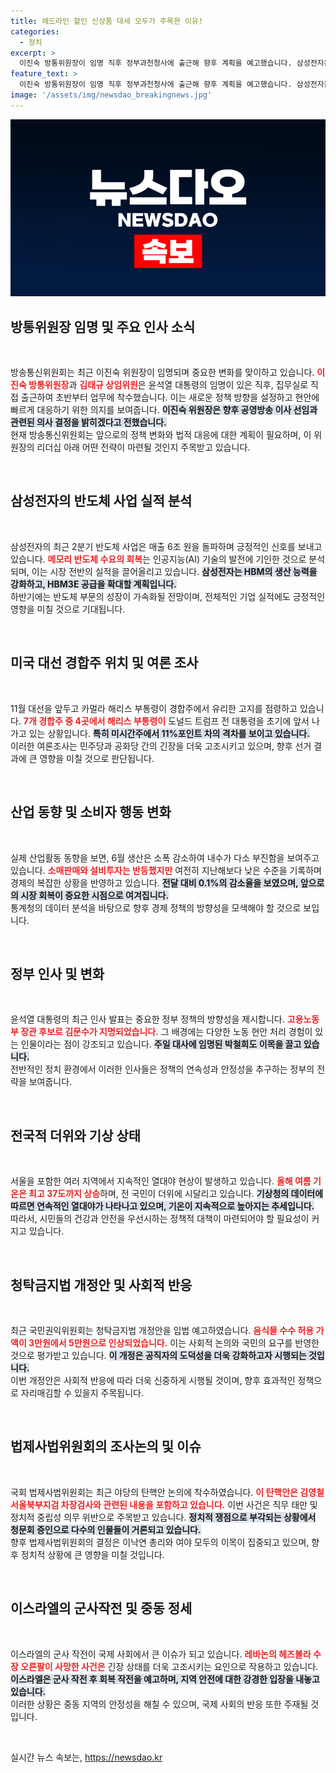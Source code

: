 ```yaml
---
title: 헤드라인 할인 신상품 대세 모두가 주목한 이유!
categories:
  - 정치
excerpt: >
  이진숙 방통위원장이 임명 직후 정부과천청사에 출근해 향후 계획을 예고했습니다. 삼성전자는 2분기 반도체에서 6.5조원의 매출을 기록하며 인공지능 시장의 호황을 반영했습니다. 클릭하고 자세한 내용을 알아보세요!
feature_text: >
  이진숙 방통위원장이 임명 직후 정부과천청사에 출근해 향후 계획을 예고했습니다. 삼성전자는 2분기 반도체에서 6.5조원의 매출을 기록하며 인공지능 시장의 호황을 반영했습니다. 클릭하고 자세한 내용을 알아보세요!
image: '/assets/img/newsdao_breakingnews.jpg'
---
```


<p><img src="/assets/img/newsdao_breakingnews.jpg" alt="ontimetimes 속보" /></p>

<h2 data-ke-size="size26">방통위원장 임명 및 주요 인사 소식</h2>

<p data-ke-size="size16">&nbsp;</p>

<p>방송통신위원회는 최근 이진숙 위원장이 임명되며 중요한 변화를 맞이하고 있습니다. <b><span style="color: #ee2323;">이진숙 방통위원장</span></b>과 <b><span style="color: #ee2323;">김태규 상임위원</span></b>은 윤석열 대통령의 임명이 있은 직후, 집무실로 직접 출근하여 초반부터 업무에 착수했습니다. 이는 새로운 정책 방향을 설정하고 현안에 빠르게 대응하기 위한 의지를 보여줍니다. <b><span style="background-color: #21538527;">이진숙 위원장은 향후 공영방송 이사 선임과 관련된 의사 결정을 밝히겠다고 전했습니다.</span></b><br>현재 방송통신위원회는 앞으로의 정책 변화와 법적 대응에 대한 계획이 필요하며, 이 위원장의 리더십 아래 어떤 전략이 마련될 것인지 주목받고 있습니다.</p>

<p data-ke-size="size16">&nbsp;</p>

<h2 data-ke-size="size26">삼성전자의 반도체 사업 실적 분석</h2>

<p data-ke-size="size16">&nbsp;</p>

<p>삼성전자의 최근 2분기 반도체 사업은 매출 6조 원을 돌파하며 긍정적인 신호를 보내고 있습니다. <b><span style="color: #ee2323;">메모리 반도체 수요의 회복</span></b>는 인공지능(AI) 기술의 발전에 기인한 것으로 분석되며, 이는 시장 전반의 실적을 끌어올리고 있습니다. <b><span style="background-color: #21538527;">삼성전자는 HBM의 생산 능력을 강화하고, HBM3E 공급을 확대할 계획입니다.</span></b><br>하반기에는 반도체 부문의 성장이 가속화될 전망이며, 전체적인 기업 실적에도 긍정적인 영향을 미칠 것으로 기대됩니다.</p>

<p data-ke-size="size16">&nbsp;</p>

<h2 data-ke-size="size26">미국 대선 경합주 위치 및 여론 조사</h2>

<p data-ke-size="size16">&nbsp;</p>

<p>11월 대선을 앞두고 카멀라 해리스 부통령이 경합주에서 유리한 고지를 점령하고 있습니다. <b><span style="color: #ee2323;">7개 경합주 중 4곳에서 해리스 부통령이</span></b> 도널드 트럼프 전 대통령을 초기에 앞서 나가고 있는 상황입니다. <b><span style="background-color: #21538527;">특히 미시간주에서 11%포인트 차의 격차를 보이고 있습니다.</span></b><br>이러한 여론조사는 민주당과 공화당 간의 긴장을 더욱 고조시키고 있으며, 향후 선거 결과에 큰 영향을 미칠 것으로 판단됩니다.</p>

<p data-ke-size="size16">&nbsp;</p>

<h2 data-ke-size="size26">산업 동향 및 소비자 행동 변화</h2>

<p data-ke-size="size16">&nbsp;</p>

<p>실제 산업활동 동향을 보면, 6월 생산은 소폭 감소하여 내수가 다소 부진함을 보여주고 있습니다. <b><span style="color: #ee2323;">소매판매와 설비투자는 반등했지만</span></b> 여전히 지난해보다 낮은 수준을 기록하며 경제의 복잡한 상황을 반영하고 있습니다. <b><span style="background-color: #21538527;">전달 대비 0.1%의 감소율을 보였으며, 앞으로의 시장 회복이 중요한 시점으로 여겨집니다.</span></b><br>통계청의 데이터 분석을 바탕으로 향후 경제 정책의 방향성을 모색해야 할 것으로 보입니다.</p>

<p data-ke-size="size16">&nbsp;</p>

<h2 data-ke-size="size26">정부 인사 및 변화</h2>

<p data-ke-size="size16">&nbsp;</p>

<p>윤석열 대통령의 최근 인사 발표는 중요한 정부 정책의 방향성을 제시합니다. <b><span style="color: #ee2323;">고용노동부 장관 후보로 김문수가 지명되었습니다.</span></b> 그 배경에는 다양한 노동 현안 처리 경험이 있는 인물이라는 점이 강조되고 있습니다. <b><span style="background-color: #21538527;">주일 대사에 임명된 박철희도 이목을 끌고 있습니다.</span></b><br>전반적인 정치 환경에서 이러한 인사들은 정책의 연속성과 안정성을 추구하는 정부의 전략을 보여줍니다.</p>

<p data-ke-size="size16">&nbsp;</p>

<h2 data-ke-size="size26">전국적 더위와 기상 상태</h2>

<p data-ke-size="size16">&nbsp;</p>

<p>서울을 포함한 여러 지역에서 지속적인 열대야 현상이 발생하고 있습니다. <b><span style="color: #ee2323;">올해 여름 기온은 최고 37도까지 상승</span></b>하며, 전 국민이 더위에 시달리고 있습니다. <b><span style="background-color: #21538527;">기상청의 데이터에 따르면 연속적인 열대야가 나타나고 있으며, 기온이 지속적으로 높아지는 추세입니다.</span></b><br> 따라서, 시민들의 건강과 안전을 우선시하는 정책적 대책이 마련되어야 할 필요성이 커지고 있습니다.</p>

<p data-ke-size="size16">&nbsp;</p>

<h2 data-ke-size="size26">청탁금지법 개정안 및 사회적 반응</h2>

<p data-ke-size="size16">&nbsp;</p>

<p>최근 국민권익위원회는 청탁금지법 개정안을 입법 예고하였습니다. <b><span style="color: #ee2323;">음식물 수수 허용 가액이 3만원에서 5만원으로 인상되었습니다.</span></b> 이는 사회적 논의와 국민의 요구를 반영한 것으로 평가받고 있습니다. <b><span style="background-color: #21538527;">이 개정은 공직자의 도덕성을 더욱 강화하고자 시행되는 것입니다.</span></b><br>이번 개정안은 사회적 반응에 따라 더욱 신중하게 시행될 것이며, 향후 효과적인 정책으로 자리매김할 수 있을지 주목됩니다.</p>

<p data-ke-size="size16">&nbsp;</p>

<h2 data-ke-size="size26">법제사법위원회의 조사논의 및 이슈</h2>

<p data-ke-size="size16">&nbsp;</p>

<p>국회 법제사법위원회는 최근 야당의 탄핵안 논의에 착수하였습니다. <b><span style="color: #ee2323;">이 탄핵안은 김영철 서울북부지검 차장검사와 관련된 내용을 포함하고 있습니다.</span></b> 이번 사건은 직무 태만 및 정치적 중립성 의무 위반으로 주목받고 있습니다. <b><span style="background-color: #21538527;">정치적 쟁점으로 부각되는 상황에서 청문회 증인으로 다수의 인물들이 거론되고 있습니다.</span></b><br>향후 법제사법위원회의 결정은 이낙연 총리와 여야 모두의 이목이 집중되고 있으며, 향후 정치적 상황에 큰 영향을 미칠 것입니다.</p>

<p data-ke-size="size16">&nbsp;</p>

<h2 data-ke-size="size26">이스라엘의 군사작전 및 중동 정세</h2>

<p data-ke-size="size16">&nbsp;</p>

<p>이스라엘의 군사 작전이 국제 사회에서 큰 이슈가 되고 있습니다. <b><span style="color: #ee2323;">레바논의 헤즈볼라 수장 오른팔이 사망한 사건은</span></b> 긴장 상태를 더욱 고조시키는 요인으로 작용하고 있습니다. <b><span style="background-color: #21538527;">이스라엘은 군사 작전 후 회복 작전을 예고하며, 지역 안전에 대한 강경한 입장을 내놓고 있습니다.</span></b><br>이러한 상황은 중동 지역의 안정성을 해칠 수 있으며, 국제 사회의 반응 또한 주재될 것입니다.</p>

<p data-ke-size="size16">&nbsp;</p>
실시간 뉴스 속보는, <a href="https://newsdao.kr" rel="dofollow">https://newsdao.kr</a>


